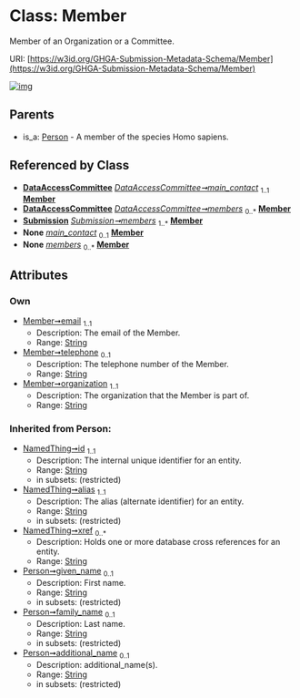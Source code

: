 
# Class: Member


Member of an Organization or a Committee.

URI: [https://w3id.org/GHGA-Submission-Metadata-Schema/Member](https://w3id.org/GHGA-Submission-Metadata-Schema/Member)


[![img](https://yuml.me/diagram/nofunky;dir:TB/class/[Submission],[Person],[DataAccessCommittee]++-%20main_contact%201..1>[Member&#124;email:string;telephone:string%20%3F;organization:string;given_name(i):string%20%3F;family_name(i):string%20%3F;additional_name(i):string%20%3F;id(i):string;alias(i):string;xref(i):string%20*],[DataAccessCommittee]++-%20members%200..*>[Member],[Submission]++-%20members%201..*>[Member],[DataAccessCommittee]++-%20main_contact(i)%200..1>[Member],[DataAccessCommittee]++-%20members(i)%200..*>[Member],[Submission]++-%20members(i)%200..*>[Member],[Person]^-[Member],[DataAccessCommittee])](https://yuml.me/diagram/nofunky;dir:TB/class/[Submission],[Person],[DataAccessCommittee]++-%20main_contact%201..1>[Member&#124;email:string;telephone:string%20%3F;organization:string;given_name(i):string%20%3F;family_name(i):string%20%3F;additional_name(i):string%20%3F;id(i):string;alias(i):string;xref(i):string%20*],[DataAccessCommittee]++-%20members%200..*>[Member],[Submission]++-%20members%201..*>[Member],[DataAccessCommittee]++-%20main_contact(i)%200..1>[Member],[DataAccessCommittee]++-%20members(i)%200..*>[Member],[Submission]++-%20members(i)%200..*>[Member],[Person]^-[Member],[DataAccessCommittee])

## Parents

 *  is_a: [Person](Person.md) - A member of the species Homo sapiens.

## Referenced by Class

 *  **[DataAccessCommittee](DataAccessCommittee.md)** *[DataAccessCommittee➞main_contact](DataAccessCommittee_main_contact.md)*  <sub>1..1</sub>  **[Member](Member.md)**
 *  **[DataAccessCommittee](DataAccessCommittee.md)** *[DataAccessCommittee➞members](DataAccessCommittee_members.md)*  <sub>0..\*</sub>  **[Member](Member.md)**
 *  **[Submission](Submission.md)** *[Submission➞members](Submission_members.md)*  <sub>1..\*</sub>  **[Member](Member.md)**
 *  **None** *[main_contact](main_contact.md)*  <sub>0..1</sub>  **[Member](Member.md)**
 *  **None** *[members](members.md)*  <sub>0..\*</sub>  **[Member](Member.md)**

## Attributes


### Own

 * [Member➞email](Member_email.md)  <sub>1..1</sub>
     * Description: The email of the Member.
     * Range: [String](types/String.md)
 * [Member➞telephone](Member_telephone.md)  <sub>0..1</sub>
     * Description: The telephone number of the Member.
     * Range: [String](types/String.md)
 * [Member➞organization](Member_organization.md)  <sub>1..1</sub>
     * Description: The organization that the Member is part of.
     * Range: [String](types/String.md)

### Inherited from Person:

 * [NamedThing➞id](NamedThing_id.md)  <sub>1..1</sub>
     * Description: The internal unique identifier for an entity.
     * Range: [String](types/String.md)
     * in subsets: (restricted)
 * [NamedThing➞alias](NamedThing_alias.md)  <sub>1..1</sub>
     * Description: The alias (alternate identifier) for an entity.
     * Range: [String](types/String.md)
     * in subsets: (restricted)
 * [NamedThing➞xref](NamedThing_xref.md)  <sub>0..\*</sub>
     * Description: Holds one or more database cross references for an entity.
     * Range: [String](types/String.md)
 * [Person➞given_name](Person_given_name.md)  <sub>0..1</sub>
     * Description: First name.
     * Range: [String](types/String.md)
     * in subsets: (restricted)
 * [Person➞family_name](Person_family_name.md)  <sub>0..1</sub>
     * Description: Last name.
     * Range: [String](types/String.md)
     * in subsets: (restricted)
 * [Person➞additional_name](Person_additional_name.md)  <sub>0..1</sub>
     * Description: additional_name(s).
     * Range: [String](types/String.md)
     * in subsets: (restricted)

